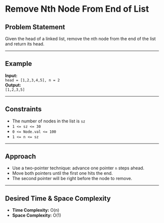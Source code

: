 # Remove Nth Node From End of List

## Problem Statement

Given the head of a linked list, remove the nth node from the end of the list and return its head.

---

## Example

**Input:**  
`head = [1,2,3,4,5], n = 2`  
**Output:**  
`[1,2,3,5]`

---

## Constraints

- The number of nodes in the list is `sz`
- `1 <= sz <= 30`
- `0 <= Node.val <= 100`
- `1 <= n <= sz`

---

## Approach

- Use a two-pointer technique: advance one pointer `n` steps ahead.
- Move both pointers until the first one hits the end.
- The second pointer will be right before the node to remove.

---

## Desired Time & Space Complexity

- **Time Complexity:** O(n)
- **Space Complexity:** O(1)
